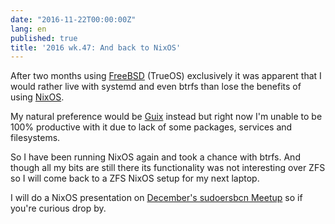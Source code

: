 ```yaml
---
date: "2016-11-22T00:00:00Z"
lang: en
published: true
title: '2016 wk.47: And back to NixOS'
---
```


After two months using [FreeBSD][] (TrueOS) exclusively it was
apparent that I would rather live with systemd and even btrfs than
lose the benefits of using [NixOS][].

My natural preference would be [Guix][] instead but right now I'm
unable to be 100% productive with it due to lack of some packages,
services and filesystems.

[NixOS]: http://nixos.org/
[Guix]: http://www.gnu.org/software/guix/
[FreeBSD]: https://www.freebsd.org/

So I have been running NixOS again and took a chance with btrfs. And
though all my bits are still there its functionality was not
interesting over ZFS so I will come back to a ZFS NixOS setup for my
next laptop.

I will do a NixOS presentation on [December's sudoersbcn Meetup][] so
if you're curious drop by.

[December's sudoersbcn Meetup]: https://www.meetup.com/sudoersbcn/events/235586710/
